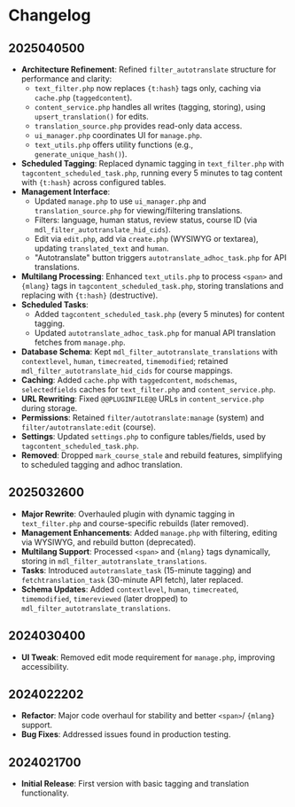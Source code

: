 # Changelog

## 2025040500

- **Architecture Refinement**: Refined `filter_autotranslate` structure for performance and clarity:
  - `text_filter.php` now replaces `{t:hash}` tags only, caching via `cache.php` (`taggedcontent`).
  - `content_service.php` handles all writes (tagging, storing), using `upsert_translation()` for edits.
  - `translation_source.php` provides read-only data access.
  - `ui_manager.php` coordinates UI for `manage.php`.
  - `text_utils.php` offers utility functions (e.g., `generate_unique_hash()`).
- **Scheduled Tagging**: Replaced dynamic tagging in `text_filter.php` with `tagcontent_scheduled_task.php`, running every 5 minutes to tag content with `{t:hash}` across configured tables.
- **Management Interface**:
  - Updated `manage.php` to use `ui_manager.php` and `translation_source.php` for viewing/filtering translations.
  - Filters: language, human status, review status, course ID (via `mdl_filter_autotranslate_hid_cids`).
  - Edit via `edit.php`, add via `create.php` (WYSIWYG or textarea), updating `translated_text` and `human`.
  - "Autotranslate" button triggers `autotranslate_adhoc_task.php` for API translations.
- **Multilang Processing**: Enhanced `text_utils.php` to process `<span>` and `{mlang}` tags in `tagcontent_scheduled_task.php`, storing translations and replacing with `{t:hash}` (destructive).
- **Scheduled Tasks**:
  - Added `tagcontent_scheduled_task.php` (every 5 minutes) for content tagging.
  - Updated `autotranslate_adhoc_task.php` for manual API translation fetches from `manage.php`.
- **Database Schema**: Kept `mdl_filter_autotranslate_translations` with `contextlevel`, `human`, `timecreated`, `timemodified`; retained `mdl_filter_autotranslate_hid_cids` for course mappings.
- **Caching**: Added `cache.php` with `taggedcontent`, `modschemas`, `selectedfields` caches for `text_filter.php` and `content_service.php`.
- **URL Rewriting**: Fixed `@@PLUGINFILE@@` URLs in `content_service.php` during storage.
- **Permissions**: Retained `filter/autotranslate:manage` (system) and `filter/autotranslate:edit` (course).
- **Settings**: Updated `settings.php` to configure tables/fields, used by `tagcontent_scheduled_task.php`.
- **Removed**: Dropped `mark_course_stale` and rebuild features, simplifying to scheduled tagging and adhoc translation.

## 2025032600

- **Major Rewrite**: Overhauled plugin with dynamic tagging in `text_filter.php` and course-specific rebuilds (later removed).
- **Management Enhancements**: Added `manage.php` with filtering, editing via WYSIWYG, and rebuild button (deprecated).
- **Multilang Support**: Processed `<span>` and `{mlang}` tags dynamically, storing in `mdl_filter_autotranslate_translations`.
- **Tasks**: Introduced `autotranslate_task` (15-minute tagging) and `fetchtranslation_task` (30-minute API fetch), later replaced.
- **Schema Updates**: Added `contextlevel`, `human`, `timecreated`, `timemodified`, `timereviewed` (later dropped) to `mdl_filter_autotranslate_translations`.

## 2024030400

- **UI Tweak**: Removed edit mode requirement for `manage.php`, improving accessibility.

## 2024022202

- **Refactor**: Major code overhaul for stability and better `<span>`/ `{mlang}` support.
- **Bug Fixes**: Addressed issues found in production testing.

## 2024021700

- **Initial Release**: First version with basic tagging and translation functionality.